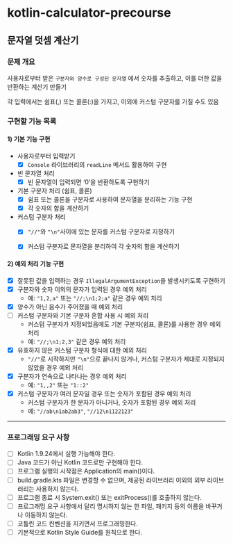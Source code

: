 # kotlin-calculator-precourse
## 문자열 덧셈 계산기
### 문제 개요

사용자로부터 받은 `구분자와 양수로 구성된 문자열` 에서 숫자를 추출하고, 이를 더한 값을 반환하는 계산기 만들기

각 입력에서는 쉼표(,) 또는 콜론(:)을 가지고, 이외에 커스텀 구분자를 가질 수도 있음


### 구현할 기능 목록

#### 1) 기본 기능 구현

- 사용자로부터 입력받기
    - [x] `Console` 라이브러리의 `readLine` 메서드 활용하여 구현
- 빈 문자열 처리
   - [x]  빈 문자열이 입력되면 ‘0’을 반환하도록 구현하기
- 기본 구분자 처리 (쉼표, 콜론)
    - [x]  쉼표 또는 콜론을 구분자로 사용하여 문자열을 분리하는 기능 구현
    - [x]  각 숫자의 합을 계산하기
- 커스텀 구분자 처리
    - [x]  `"//"`와 `"\n"`사이에 있는 문자를 커스텀 구분자로 지정하기
    - [x]  커스텀 구분자로 문자열을 분리하여 각 숫자의 합을 계산하기


#### 2) 예외 처리 기능 구현
- [x]  잘못된 값을 입력하는 경우 `IllegalArgumentException`을 발생시키도록 구현하기
- [x]  구분자와 숫자 이외의 문자가 입력된 경우 예외 처리
    - 예: `"1,2,a"` 또는 `"//;\n1;2;a"` 같은 경우 예외 처리
- [x]  양수가 아닌 음수가 주어졌을 때 예외 처리
- [ ]  커스텀 구분자와 기본 구분자 혼합 사용 시 예외 처리
    - 커스텀 구분자가 지정되었음에도 기본 구분자(쉼표, 콜론)를 사용한 경우 예외 처리
    - 예: `"//;\n1;2,3"` 같은 경우 예외 처리
- [x]  유효하지 않은 커스텀 구분자 형식에 대한 예외 처리
    - `"//"`로 시작하지만 `"\n"`으로 끝나지 않거나, 커스텀 구분자가 제대로 지정되지 않았을 경우 예외 처리
- [x]  구분자가 연속으로 나타나는 경우 예외 처리
    - 예: `"1,,2"` 또는 `"1::2"`
- [x]  커스텀 구분자가 여러 문자일 경우 또는 숫자가 포함된 경우 예외 처리
    - 커스텀 구분자가 한 문자가 아니거나, 숫자가 포함된 경우 예외 처리
    - 예: `"//ab\n1ab2ab3"`, `"//12\n1122123"`


------------------------------------------------
### 프로그래밍 요구 사항
- [ ] Kotlin 1.9.24에서 실행 가능해야 한다.
- [ ] Java 코드가 아닌 Kotlin 코드로만 구현해야 한다.
- [ ] 프로그램 실행의 시작점은 Application의 main()이다.
- [ ] build.gradle.kts 파일은 변경할 수 없으며, 제공된 라이브러리 이외의 외부 라이브러리는 사용하지 않는다. 
- [ ] 프로그램 종료 시 System.exit() 또는 exitProcess()를 호출하지 않는다. 
- [ ] 프로그래밍 요구 사항에서 달리 명시하지 않는 한 파일, 패키지 등의 이름을 바꾸거나 이동하지 않는다. 
- [ ] 코틀린 코드 컨벤션을 지키면서 프로그래밍한다. 
- [ ] 기본적으로 Kotlin Style Guide를 원칙으로 한다.